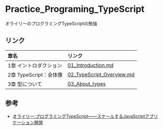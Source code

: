 # Practice_Programing_TypeScript
オライリーのプログラミングTypeScriptの勉強

## リンク

| 章名 | リンク |
| :-- | :-- |
| 1章 イントロダクション | [01_Introduction.md](./01_Introduction.md) |
| 2章 TypeScript：全体像 | [02_TypeScript_Overview.md](./02_TypeScript_Overview.md) |
| 3章 型について | [03_About_types](./03_About_types.md) |

## 参考

- [オライリー:プログラミングTypeScript――スケールするJavaScriptアプリケーション開発](https://www.oreilly.co.jp/books/9784873119045/)

